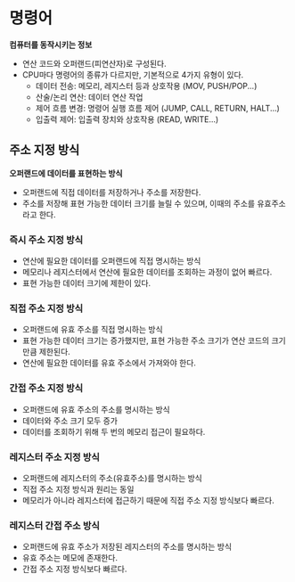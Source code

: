 # 명령어

**컴퓨터를 동작시키는 정보**

* 연산 코드와 오퍼랜드(피연산자)로 구성된다.
* CPU마다 명령어의 종류가 다르지만, 기본적으로 4가지 유형이 있다.
  * 데이터 전송: 메모리, 레지스터 등과 상호작용 (MOV, PUSH/POP...)
  * 산술/논리 연산: 데이터 연산 작업
  * 제어 흐름 변경: 명령어 실행 흐름 제어 (JUMP, CALL, RETURN, HALT...)
  * 입출력 제어: 입출력 장치와 상호작용 (READ, WRITE...)

## 주소 지정 방식

**오퍼랜드에 데이터를 표현하는 방식**

* 오퍼랜드에 직접 데이터를 저장하거나 주소를 저장한다.
* 주소를 저장해 표현 가능한 데이터 크기를 늘릴 수 있으며, 이때의 주소를 유효주소라고 한다.

### 즉시 주소 지정 방식

* 연산에 필요한 데이터를 오퍼랜드에 직접 명시하는 방식
* 메모리나 레지스터에서 연산에 필요한 데이터를 조회하는 과정이 없어 빠르다.
* 표현 가능한 데이터 크기에 제한이 있다.

### 직접 주소 지정 방식

* 오퍼랜드에 유효 주소를 직접 명시하는 방식
* 표현 가능한 데이터 크기는 증가했지만, 표현 가능한 주소 크기가 연산 코드의 크기만큼 제한된다.
* 연산에 필요한 데이터를 유효 주소에서 가져와야 한다.

### 간접 주소 지정 방식

* 오퍼랜드에 유효 주소의 주소를 명시하는 방식
* 데이터와 주소 크기 모두 증가
* 데이터를 조회하기 위해 두 번의 메모리 접근이 필요하다.

### 레지스터 주소 지정 방식

* 오퍼랜드에 레지스터의 주소(유효주소)를 명시하는 방식
* 직접 주소 지정 방식과 원리는 동일
* 메모리가 아니라 레지스터에 접근하기 때문에 직접 주소 지정 방식보다 빠르다.

### 레지스터 간접 주소 방식

* 오퍼랜드에 유효 주소가 저장된 레지스터의 주소를 명시하는 방식
* 유효 주소는 메모에 존재한다.
* 간접 주소 지정 방식보다 빠르다.